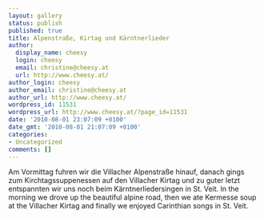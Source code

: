 ```yaml
---
layout: gallery
status: publish
published: true
title: Alpenstraße, Kirtag und Kärntnerlieder
author:
  display_name: cheesy
  login: cheesy
  email: christine@cheesy.at
  url: http://www.cheesy.at/
author_login: cheesy
author_email: christine@cheesy.at
author_url: http://www.cheesy.at/
wordpress_id: 11531
wordpress_url: http://www.cheesy.at/?page_id=11531
date: '2010-08-01 23:07:09 +0100'
date_gmt: '2010-08-01 21:07:09 +0100'
categories:
- Uncategorized
comments: []
---
```

<!--:de-->Am Vormittag fuhren wir die Villacher Alpenstraße hinauf, danach gings zum Kirchtagssuppenessen auf den Villacher Kirtag und zu guter letzt entspannten wir uns noch beim Kärntnerliedersingen in St. Veit.
<!--:--><!--:en-->In the morning we drove up the beautiful alpine road, then we ate Kermesse soup at the Villacher Kirtag and finally we enjoyed Carinthian songs in St. Veit.
<!--:-->
